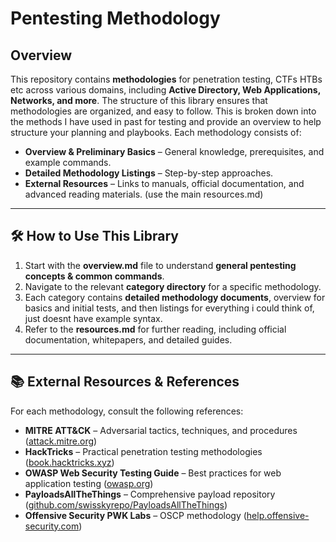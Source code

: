 # **Pentesting Methodology**

## **Overview**
This repository contains **methodologies** for penetration testing, CTFs HTBs etc across various domains, including **Active Directory, Web Applications, Networks, and more**. The structure of this library ensures that methodologies are organized, and easy to follow.
This is broken down into the methods I have used in past for testing and provide an overview to help structure your planning and playbooks. 
Each methodology consists of:
- **Overview & Preliminary Basics** – General knowledge, prerequisites, and example commands.
- **Detailed Methodology Listings** – Step-by-step approaches.
- **External Resources** – Links to manuals, official documentation, and advanced reading materials. (use the main resources.md)

---

## **🛠 How to Use This Library**
1. Start with the **overview.md** file to understand **general pentesting concepts & common commands**.
2. Navigate to the relevant **category directory** for a specific methodology.
3. Each category contains **detailed methodology documents**, overview for basics and initial tests, and then listings for everything i could think of, just doesnt have example syntax. 
4. Refer to the **resources.md** for further reading, including official documentation, whitepapers, and detailed guides.

---

## **📚 External Resources & References**
For each methodology, consult the following references:
- **MITRE ATT&CK** – Adversarial tactics, techniques, and procedures ([attack.mitre.org](https://attack.mitre.org/))
- **HackTricks** – Practical penetration testing methodologies ([book.hacktricks.xyz](https://book.hacktricks.xyz/))
- **OWASP Web Security Testing Guide** – Best practices for web application testing ([owasp.org](https://owasp.org/www-project-web-security-testing-guide/))
- **PayloadsAllTheThings** – Comprehensive payload repository ([github.com/swisskyrepo/PayloadsAllTheThings](https://github.com/swisskyrepo/PayloadsAllTheThings))
- **Offensive Security PWK Labs** – OSCP methodology ([help.offensive-security.com](https://help.offensive-security.com/))
